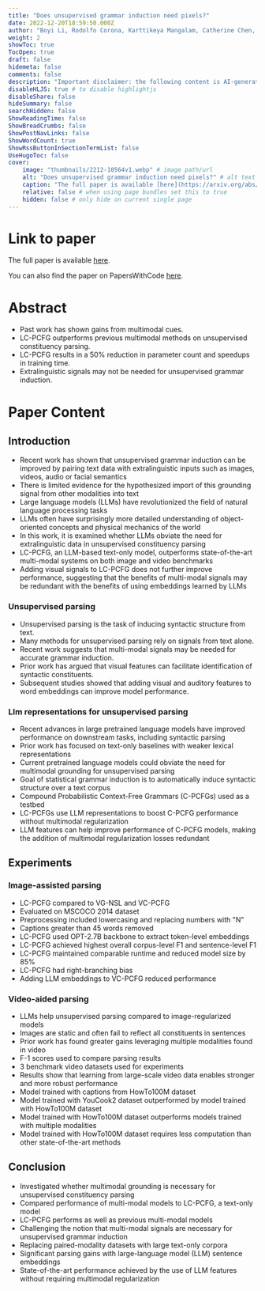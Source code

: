 ```yaml
---
title: "Does unsupervised grammar induction need pixels?"
date: 2022-12-20T18:59:50.000Z
author: "Boyi Li, Rodolfo Corona, Karttikeya Mangalam, Catherine Chen, Daniel Flaherty, Serge Belongie, Kilian Q. Weinberger, Jitendra Malik, Trevor Darrell, Dan Klein"
weight: 2
showToc: true
TocOpen: true
draft: false
hidemeta: false
comments: false
description: "Important disclaimer: the following content is AI-generated, please make sure to fact check the presented information by reading the full paper."
disableHLJS: true # to disable highlightjs
disableShare: false
hideSummary: false
searchHidden: false
ShowReadingTime: false
ShowBreadCrumbs: false
ShowPostNavLinks: false
ShowWordCount: true
ShowRssButtonInSectionTermList: false
UseHugoToc: false
cover:
    image: "thumbnails/2212-10564v1.webp" # image path/url
    alt: "Does unsupervised grammar induction need pixels?" # alt text
    caption: "The full paper is available [here](https://arxiv.org/abs/2212.10564)." # display caption under cover
    relative: false # when using page bundles set this to true
    hidden: false # only hide on current single page
---
```


# Link to paper
The full paper is available [here](https://arxiv.org/abs/2212.10564).

You can also find the paper on PapersWithCode [here](https://paperswithcode.com/paper/does-unsupervised-grammar-induction-need).

# Abstract
- Past work has shown gains from multimodal cues.
- LC-PCFG outperforms previous multimodal methods on unsupervised constituency parsing.
- LC-PCFG results in a 50% reduction in parameter count and speedups in training time.
- Extralinguistic signals may not be needed for unsupervised grammar induction.

# Paper Content

## Introduction
- Recent work has shown that unsupervised grammar induction can be improved by pairing text data with extralinguistic inputs such as images, videos, audio or facial semantics
- There is limited evidence for the hypothesized import of this grounding signal from other modalities into text
- Large language models (LLMs) have revolutionized the field of natural language processing tasks
- LLMs often have surprisingly more detailed understanding of object-oriented concepts and physical mechanics of the world
- In this work, it is examined whether LLMs obviate the need for extralinguistic data in unsupervised constituency parsing
- LC-PCFG, an LLM-based text-only model, outperforms state-of-the-art multi-modal systems on both image and video benchmarks
- Adding visual signals to LC-PCFG does not further improve performance, suggesting that the benefits of multi-modal signals may be redundant with the benefits of using embeddings learned by LLMs

### Unsupervised parsing
- Unsupervised parsing is the task of inducing syntactic structure from text.
- Many methods for unsupervised parsing rely on signals from text alone.
- Recent work suggests that multi-modal signals may be needed for accurate grammar induction.
- Prior work has argued that visual features can facilitate identification of syntactic constituents.
- Subsequent studies showed that adding visual and auditory features to word embeddings can improve model performance.

### Llm representations for unsupervised parsing
- Recent advances in large pretrained language models have improved performance on downstream tasks, including syntactic parsing
- Prior work has focused on text-only baselines with weaker lexical representations
- Current pretrained language models could obviate the need for multimodal grounding for unsupervised parsing
- Goal of statistical grammar induction is to automatically induce syntactic structure over a text corpus
- Compound Probabilistic Context-Free Grammars (C-PCFGs) used as a testbed
- LC-PCFGs use LLM representations to boost C-PCFG performance without multimodal regularization
- LLM features can help improve performance of C-PCFG models, making the addition of multimodal regularization losses redundant

## Experiments

### Image-assisted parsing
- LC-PCFG compared to VG-NSL and VC-PCFG
- Evaluated on MSCOCO 2014 dataset
- Preprocessing included lowercasing and replacing numbers with "N"
- Captions greater than 45 words removed
- LC-PCFG used OPT-2.7B backbone to extract token-level embeddings
- LC-PCFG achieved highest overall corpus-level F1 and sentence-level F1
- LC-PCFG maintained comparable runtime and reduced model size by 85%
- LC-PCFG had right-branching bias
- Adding LLM embeddings to VC-PCFG reduced performance

### Video-aided parsing
- LLMs help unsupervised parsing compared to image-regularized models
- Images are static and often fail to reflect all constituents in sentences
- Prior work has found greater gains leveraging multiple modalities found in video
- F-1 scores used to compare parsing results
- 3 benchmark video datasets used for experiments
- Results show that learning from large-scale video data enables stronger and more robust performance
- Model trained with captions from HowTo100M dataset
- Model trained with YouCook2 dataset outperformed by model trained with HowTo100M dataset
- Model trained with HowTo100M dataset outperforms models trained with multiple modalities
- Model trained with HowTo100M dataset requires less computation than other state-of-the-art methods

## Conclusion
- Investigated whether multimodal grounding is necessary for unsupervised constituency parsing
- Compared performance of multi-modal models to LC-PCFG, a text-only model
- LC-PCFG performs as well as previous multi-modal models
- Challenging the notion that multi-modal signals are necessary for unsupervised grammar induction
- Replacing paired-modality datasets with large text-only corpora
- Significant parsing gains with large-language model (LLM) sentence embeddings
- State-of-the-art performance achieved by the use of LLM features without requiring multimodal regularization
